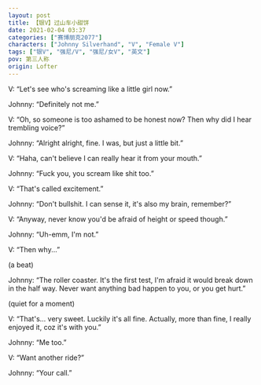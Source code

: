 ```yaml
---
layout: post
title: 【银V】过山车小甜饼
date: 2021-02-04 03:37
categories: ["赛博朋克2077"]
characters: ["Johnny Silverhand", "V", "Female V"]
tags: ["银V", "强尼/V", "强尼/女V", "英文"]
pov: 第三人称
origin: Lofter
---
```


V: “Let's see who's screaming like a little girl now.”

Johnny: “Definitely not me.”

V: “Oh, so someone is too ashamed to be honest now? Then why did I hear trembling voice?”

Johnny: “Alright alright, fine. I was, but just a little bit.”

V: “Haha, can't believe I can really hear it from your mouth.”

Johnny: “Fuck you, you scream like shit too.”

V: “That's called excitement.”

Johnny: “Don't bullshit. I can sense it, it's also my brain, remember?”

V: “Anyway, never know you'd be afraid of height or speed though.”

Johnny: “Uh-emm, I'm not.”

V: “Then why...”

(a beat)

Johnny: “The roller coaster. It's the first test, I'm afraid it would break down in the half way. Never want anything bad happen to you, or you get hurt.”

(quiet for a moment)

V: “That's... very sweet. Luckily it's all fine. Actually, more than fine, I really enjoyed it, coz it's with you.”

Johnny: “Me too.”

V: “Want another ride?”

Johnny: “Your call.”
